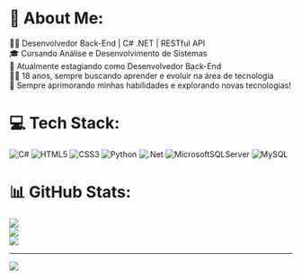 # 💫 About Me:
👨‍💻 Desenvolvedor Back-End | C# .NET | RESTful API<br>🎓 Cursando Análise e Desenvolvimento de Sistemas<br>💼 Atualmente estagiando como Desenvolvedor Back-End<br>🧑‍🎓 18 anos, sempre buscando aprender e evoluir na área de tecnologia<br>📌 Sempre aprimorando minhas habilidades e explorando novas tecnologias!


# 💻 Tech Stack:
![C#](https://img.shields.io/badge/c%23-%23239120.svg?style=for-the-badge&logo=csharp&logoColor=white) ![HTML5](https://img.shields.io/badge/html5-%23E34F26.svg?style=for-the-badge&logo=html5&logoColor=white) ![CSS3](https://img.shields.io/badge/css3-%231572B6.svg?style=for-the-badge&logo=css3&logoColor=white) ![Python](https://img.shields.io/badge/python-3670A0?style=for-the-badge&logo=python&logoColor=ffdd54) ![.Net](https://img.shields.io/badge/.NET-5C2D91?style=for-the-badge&logo=.net&logoColor=white) ![MicrosoftSQLServer](https://img.shields.io/badge/Microsoft%20SQL%20Server-CC2927?style=for-the-badge&logo=microsoft%20sql%20server&logoColor=white) ![MySQL](https://img.shields.io/badge/mysql-4479A1.svg?style=for-the-badge&logo=mysql&logoColor=white)
# 📊 GitHub Stats:
![](https://github-readme-stats.vercel.app/api?username=ArthurTheCreator&theme=dark&hide_border=false&include_all_commits=false&count_private=true)<br/>
![](https://nirzak-streak-stats.vercel.app/?user=ArthurTheCreator&theme=dark&hide_border=false)<br/>
![](https://github-readme-stats.vercel.app/api/top-langs/?username=ArthurTheCreator&theme=dark&hide_border=false&include_all_commits=false&count_private=true&layout=compact)

---
[![](https://visitcount.itsvg.in/api?id=ArthurTheCreator&icon=0&color=0)](https://visitcount.itsvg.in)

<!-- Proudly created with GPRM ( https://gprm.itsvg.in ) -->
